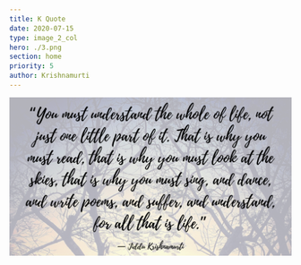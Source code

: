 ```yaml
---
title: K Quote
date: 2020-07-15
type: image_2_col
hero: ./3.png
section: home
priority: 5
author: Krishnamurti
---
```

![Krishnamurti](./3.png)